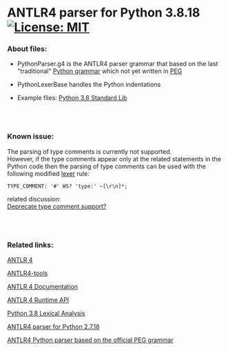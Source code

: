 # ANTLR4 parser for Python 3.8.18 &nbsp; [![License: MIT](https://img.shields.io/badge/License-MIT-yellow.svg)](https://opensource.org/licenses/MIT)

### About files:
 - PythonParser.g4
   is the ANTLR4 parser grammar that based on the last "traditional" [Python grammar](https://docs.python.org/3.8/reference/grammar.html) which not yet written in [PEG](https://peps.python.org/pep-0617/)

 - PythonLexerBase
   handles the Python indentations
   
 - Example files: [Python 3.8 Standard Lib](https://github.com/python/cpython/tree/3.8)

<br/><br/>
### Known issue:
The parsing of type comments is currently not supported.\
However, if the type comments appear only at the related statements in the Python code then the parsing of type comments can be used with the following modified [lexer](https://github.com/RobEin/ANTLR4-parser-for-Python-3.8/blob/main/PythonLexer.g4) rule:
```
TYPE_COMMENT: '#' WS? 'type:' ~[\r\n]*;
```
related discussion:\
[Deprecate type comment support?](https://github.com/python/mypy/issues/12947)

<br/><br/>
### Related links:
[ANTLR 4](https://www.antlr.org/)

[ANTLR4-tools](https://github.com/antlr/antlr4/blob/master/doc/getting-started.md#getting-started-the-easy-way-using-antlr4-tools)

[ANTLR 4 Documentation](https://github.com/antlr/antlr4/tree/master/doc)

[ANTLR 4 Runtime API](https://www.antlr.org/api/Java/)

[Python 3.8 Lexical Analysis](https://docs.python.org/3.8/reference/lexical_analysis.html)

[ANTLR4 parser for Python 2.7.18](https://github.com/RobEin/ANTLR4-parser-for-Python-2.7.18)

[ANTLR4 Python parser based on the official PEG grammar](https://github.com/RobEin/ANTLR4-Python-parser-by-PEG)
